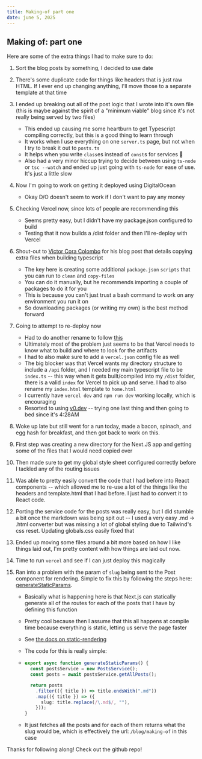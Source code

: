 ```yaml
---
title: Making-of part one
date: june 5, 2025
---
```


## Making of: part one

Here are some of the extra things I had to make sure to do:

1. Sort the blog posts by something, I decided to use date
2. There's some duplicate code for things like headers that is just raw HTML. If I ever end up changing anything, I'll move those to a separate template at that time
3. I ended up breaking out all of the post logic that I wrote into it's own file (this is maybe against the spirit of a "minimum viable" blog since it's not really being served by two files)
   - This ended up causing me some heartburn to get Typescript compiling correctly, but this is a good thing to learn through
   - It works when I use everything on one `server.ts` page, but not when I try to break it out to `posts.ts`
   - It helps when you write `class`es instead of `const`s for services 🤦
   - Also had a very minor hiccup trying to decide between using `ts-node` or `tsc --watch` and ended up just going with `ts-node` for ease of use. It's just a little slow
4. Now I'm going to work on getting it deployed using DigitalOcean
   - Okay D/O doesn't seem to work if I don't want to pay any money
5. Checking Vercel now, since lots of people are recommending this
   - Seems pretty easy, but I didn't have my package.json configured to build
   - Testing that it now builds a /dist folder and then I'll re-deploy with Vercel
6. Shout-out to [Victor Cora Colombo](https://vccolombo.github.io/blog/tsc-how-to-copy-non-typescript-files-when-building/) for his blog post that details copying extra files when building typescript
   - The key here is creating some additional `package.json` `scripts` that you can run to `clean` and `copy-files`
   - You can do it manually, but he recommends importing a couple of packages to do it for you
   - This is because you can't just trust a bash command to work on any environment you run it on
   - So downloading packages (or writing my own) is the best method forward
7. Going to attempt to re-deploy now
   - Had to do another rename to follow [this](https://vercel.com/guides/using-express-with-vercel#standalone-express)
   - Ultimately most of the problem just seems to be that Vercel needs to know what to build and where to look for the artifacts
   - I had to also make sure to add a `vercel.json` config file as well
   - The big blocker was that Vercel wants my directory structure to include a `/api` folder, and I needed my main typescript file to be `index.ts` -- this way when it gets built/compiled into my `/dist` folder, there is a valid `index` for Vercel to pick up and serve. I had to also rename my `index.html` template to `home.html`
   - I currently have `vercel dev` and `npm run dev` working locally, which is encouraging
   - Resorted to using [v0.dev](https://v0.dev/chat/9a7yg5uqO57) -- trying one last thing and then going to bed since it's 4:28AM
8. Woke up late but still went for a run today, made a bacon, spinach, and egg hash for breakfast, and then got back to work on this.
9. First step was creating a new directory for the Next.JS app and getting some of the files that I would need copied over
10. Then made sure to get my global style sheet configured correctly before I tackled any of the routing issues
11. Was able to pretty easily convert the code that I had before into React components -- which allowed me to re-use a lot of the things like the headers and template.html that I had before. I just had to convert it to React code.
12. Porting the service code for the posts was really easy, but I did stumble a bit once the markdown was being spit out -- I used a very easy .md -> .html converter but was missing a lot of global styling due to Tailwind's css reset. Updating globals.css easily fixed that
13. Ended up moving some files around a bit more based on how I like things laid out, I'm pretty content with how things are laid out now.
14. Time to run `vercel` and see if I can just deploy this magically
15. Ran into a problem with the param of `slug` being sent to the Post component for rendering. Simple to fix this by following the steps here: [generateStaticParams](https://nextjs.org/docs/app/api-reference/functions/generate-static-params).

    - Basically what is happening here is that Next.js can statically generate all of the routes for each of the posts that I have by defining this function
    - Pretty cool because then I assume that this all happens at compile time because everything is static, letting us serve the page faster
    - See [the docs on static-rendering](https://nextjs.org/docs/app/getting-started/partial-prerendering#static-rendering)
    - The code for this is really simple:
    - ```typescript
      export async function generateStaticParams() {
        const postsService = new PostsService();
        const posts = await postsService.getAllPosts();

        return posts
          .filter(({ title }) => title.endsWith(".md"))
          .map(({ title }) => ({
            slug: title.replace(/\.md$/, ""),
          }));
      }
      ```

    - It just fetches all the posts and for each of them returns what the slug would be, which is effectively the url: `/blog/making-of` in this case

Thanks for following along! Check out the github repo!
